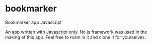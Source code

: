 # bookmarker
Bookmarker app Javascript


An app written with Javascript only. No js framework was used in the making of this app. 
Feel free to roam in it and clone it for yourselves. 
